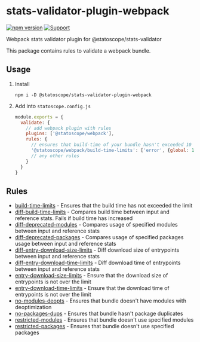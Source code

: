 # stats-validator-plugin-webpack

[![npm version](https://badge.fury.io/js/%40statoscope%2Fstats-validator-plugin-webpack.svg)](https://badge.fury.io/js/%40statoscope%2Fstats-validator-plugin-webpack)
[![Support](https://img.shields.io/badge/-Support-blue)](https://opencollective.com/statoscope)

Webpack stats validator plugin for @statoscope/stats-validator

This package contains rules to validate a webpack bundle.

## Usage

1. Install

   `npm i -D @statoscope/stats-validator-plugin-webpack`
2. Add into `statoscope.config.js`
    ```js
    module.exports = {
      validate: {
        // add webpack plugin with rules
        plugins: ['@statoscope/webpack'],
        rules: {
          // ensures that build-time of your bundle hasn't exceeded 10 sec
          '@statoscope/webpack/build-time-limits': ['error', {global: 10000}],
          // any other rules
        }
      }
    }   
    ```

## Rules

- [build-time-limits](docs/rules/build-time-limits.md) - Ensures that the build time has not exceeded the limit 
- [diff-build-time-limits](docs/rules/diff-build-time-limits.md) - Compares build time between input and reference stats. Fails if build time has increased
- [diff-deprecated-modules](docs/rules/diff-deprecated-modules.md) - Compares usage of specified modules between input and reference stats
- [diff-deprecated-packages](docs/rules/diff-deprecated-packages.md) - Compares usage of specified packages usage between input and reference stats
- [diff-entry-download-size-limits](docs/rules/diff-entry-download-size-limits.md) - Diff download size of entrypoints between input and reference stats
- [diff-entry-download-time-limits](docs/rules/diff-entry-download-time-limits.md) - Diff download time of entrypoints between input and reference stats
- [entry-download-size-limits](docs/rules/entry-download-size-limits.md) - Ensure that the download size of entrypoints is not over the limit
- [entry-download-time-limits](docs/rules/entry-download-time-limits.md) - Ensure that the download time of entrypoints is not over the limit
- [no-modules-deopts](docs/rules/no-modules-deopts.md) - Ensures that bundle doesn't have modules with deoptimization
- [no-packages-dups](docs/rules/no-packages-dups.md) - Ensures that bundle hasn't package duplicates
- [restricted-modules](docs/rules/restricted-modules.md) - Ensures that bundle doesn't use specified modules
- [restricted-packages](docs/rules/restricted-packages.md) - Ensures that bundle doesn't use specified packages
